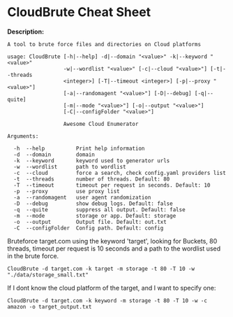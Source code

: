 # CloudBrute Cheat Sheet

**Description:**

```
A tool to brute force files and directories on Cloud platforms

usage: CloudBrute [-h|--help] -d|--domain "<value>" -k|--keyword "<value>"
                  -w|--wordlist "<value>" [-c|--cloud "<value>"] [-t|--threads
                  <integer>] [-T|--timeout <integer>] [-p|--proxy "<value>"]
                  [-a|--randomagent "<value>"] [-D|--debug] [-q|--quite]
                  [-m|--mode "<value>"] [-o|--output "<value>"]
                  [-C|--configFolder "<value>"]

                  Awesome Cloud Enumerator

Arguments:

  -h  --help          Print help information
  -d  --domain        domain
  -k  --keyword       keyword used to generator urls
  -w  --wordlist      path to wordlist
  -c  --cloud         force a search, check config.yaml providers list
  -t  --threads       number of threads. Default: 80
  -T  --timeout       timeout per request in seconds. Default: 10
  -p  --proxy         use proxy list
  -a  --randomagent   user agent randomization
  -D  --debug         show debug logs. Default: false
  -q  --quite         suppress all output. Default: false
  -m  --mode          storage or app. Default: storage
  -o  --output        Output file. Default: out.txt
  -C  --configFolder  Config path. Default: config
 ```
 
Bruteforce target.com using the keyword 'target', looking for Buckets, 80 threads, timeout per request is 10 seconds and a path to the wordlist used in the brute force.
  
  `CloudBrute -d target.com -k target -m storage -t 80 -T 10 -w "./data/storage_small.txt"`
  
  If I dont know the cloud platform of the target, and I want to specify one:
  
  `CloudBrute -d target.com -k keyword -m storage -t 80 -T 10 -w -c amazon -o target_output.txt`
